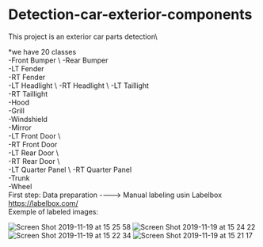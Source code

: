 # Detection-car-exterior-components
This project is an exterior car parts detection\

*we have 20 classes\
    -Front Bumper \	
    -Rear Bumper \
    -LT Fender	\
    -RT Fender	\
    -LT Headlight \	
    -RT Headlight \	
    -LT Taillight \
    -RT Taillight	\
    -Hood			\
    -Grill			\
    -Windshield		\
    -Mirror			\
    -LT Front Door	\	
    -RT Front Door	\
    -LT Rear Door	\	
    -RT Rear Door	\	
    -LT Quarter Panel \	
    -RT Quarter Panel \
    -Trunk			\
    -Wheel			\
First step: Data preparation ----> Manual labeling usin Labelbox \
https://labelbox.com/ \
Exemple of labeled images:

![Screen Shot 2019-11-19 at 15 25 58](https://user-images.githubusercontent.com/35869627/69905123-12df0900-13b0-11ea-810b-6f8b34fbc473.jpg)
![Screen Shot 2019-11-19 at 15 24 22](https://user-images.githubusercontent.com/35869627/69905124-15d9f980-13b0-11ea-95b7-bf755d86a106.jpg)
![Screen Shot 2019-11-19 at 15 22 34](https://user-images.githubusercontent.com/35869627/69905125-170b2680-13b0-11ea-9683-835bb7fb73c8.jpg)
![Screen Shot 2019-11-19 at 15 21 17](https://user-images.githubusercontent.com/35869627/69905130-1a9ead80-13b0-11ea-9d62-3293281aa129.jpg)
